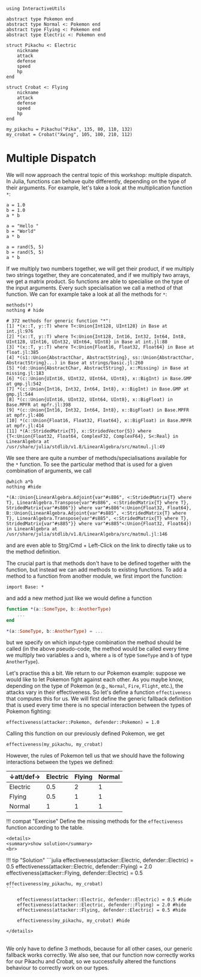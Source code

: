 ```@setup dispatch
using InteractiveUtils

abstract type Pokemon end
abstract type Normal <: Pokemon end
abstract type Flying <: Pokemon end
abstract type Electric <: Pokemon end

struct Pikachu <: Electric
    nickname
    attack
    defense
    speed
    hp
end

struct Crobat <: Flying
    nickname
    attack
    defense
    speed
    hp
end

my_pikachu = Pikachu("Pika", 135, 80, 110, 132)
my_crobat = Crobat("Xwing", 105, 100, 210, 112)
```

# Multiple Dispatch

We will now approach the central topic of this workshop: multiple dispatch.
In Julia, functions can behave quite differently, depending on the type of their arguments.
For example, let's take a look at the multiplication function `*`:

```@example dispatch
a = 1.0
b = 1.0
a * b
```
```@example dispatch
a = "Hello "
b = "World"
a * b
```
```@example dispatch
a = rand(5, 5)
b = rand(5, 5)
a * b
```
If we multiply two numbers together, we will get their product, if we multiply two strings together, they are concatenated, and if we multiply two arrays, we get a matrix product.
So functions are able to specialise on the type of the input arguments.
Every such specialisation we call a method of that function.
We can for example take a look at all the methods for `*`:

```@example dispatch
methods(*)
nothing # hide
```
```
# 372 methods for generic function "*":
[1] *(x::T, y::T) where T<:Union{Int128, UInt128} in Base at int.jl:976
[2] *(x::T, y::T) where T<:Union{Int128, Int16, Int32, Int64, Int8, UInt128, UInt16, UInt32, UInt64, UInt8} in Base at int.jl:88
[3] *(x::T, y::T) where T<:Union{Float16, Float32, Float64} in Base at float.jl:385
[4] *(s1::Union{AbstractChar, AbstractString}, ss::Union{AbstractChar, AbstractString}...) in Base at strings/basic.jl:260
[5] *(d::Union{AbstractChar, AbstractString}, x::Missing) in Base at missing.jl:183
[6] *(c::Union{UInt16, UInt32, UInt64, UInt8}, x::BigInt) in Base.GMP at gmp.jl:542
[7] *(c::Union{Int16, Int32, Int64, Int8}, x::BigInt) in Base.GMP at gmp.jl:544
[8] *(c::Union{UInt16, UInt32, UInt64, UInt8}, x::BigFloat) in Base.MPFR at mpfr.jl:398
[9] *(c::Union{Int16, Int32, Int64, Int8}, x::BigFloat) in Base.MPFR at mpfr.jl:406
[10] *(c::Union{Float16, Float32, Float64}, x::BigFloat) in Base.MPFR at mpfr.jl:414
[11] *(A::StridedMatrix{T}, x::StridedVector{S}) where {T<:Union{Float32, Float64, ComplexF32, ComplexF64}, S<:Real} in LinearAlgebra at /usr/share/julia/stdlib/v1.8/LinearAlgebra/src/matmul.jl:49
```

We see there are quite a number of methods/specialisations available for the `*` function.
To see the particular method that is used for a given combination of arguments, we call
```@example dispatch
@which a*b
nothing #hide
```
```
*(A::Union{LinearAlgebra.Adjoint{var"#s886", <:StridedMatrix{T} where T}, LinearAlgebra.Transpose{var"#s886", <:StridedMatrix{T} where T}, StridedMatrix{var"#s886"}} where var"#s886"<:Union{Float32, Float64}, B::Union{LinearAlgebra.Adjoint{var"#s885", <:StridedMatrix{T} where T}, LinearAlgebra.Transpose{var"#s885", <:StridedMatrix{T} where T}, StridedMatrix{var"#s885"}} where var"#s885"<:Union{Float32, Float64}) in LinearAlgebra at /usr/share/julia/stdlib/v1.8/LinearAlgebra/src/matmul.jl:146
```
and are even able to Strg/Cmd + Left-Click on the link to directly take us to the method definition.

The crucial part is that methods don't have to be defined together with the function, but instead we can add methods to existing functions.
To add a method to a function from another module, we first import the function:
```@example dispatch
import Base: *
```
and add a new method just like we would define a function
```julia
function *(a::SomeType, b::AnotherType)
    ...
end

*(a::SomeType, b::AnotherType) = ...
```
but we specify on which input-type combination the method should be called (in the above pseudo-code, the method would be called every time we multiply two variables `a` and `b`, where `a` is of type `SomeType` and `b` of type `AnotherType`).

Let's practise this a bit. We return to our Pokemon example: suppose we would like to let Pokemon fight against each other.
As you maybe know, depending on the type of Pokemon (e.g., `Normal`, `Fire`, `Flight`, etc.), the attacks vary in their effectiveness.
So let's define a function `effectiveness` that computes this for us. We will first define the generic fallback definition that is used every time there is no special interaction between the types of Pokemon fighting:

```@example dispatch
effectiveness(attacker::Pokemon, defender::Pokemon) = 1.0
```

Calling this function on our previously defined Pokemon, we get
```@example dispatch
effectiveness(my_pikachu, my_crobat)
```

However, the rules of Pokemon tell us that we should have the following interactions between the types we defined:

| ↓att/def→| Electric | Flying | Normal |
|----------|-----------|-------|--------|
| Electric |    0.5    |    2  |     1  |
| Flying   |    0.5    |    1  |    1   |
| Normal   |     1     |   1   |    1   |

!!! compat "Exercise"
    Define the missing methods for the `effectiveness` function according to the table.

```@raw html
<details>
<summary>show solution</summary>
<br>
```
!!! tip "Solution"
    ```julia
    effectiveness(attacker::Electric, defender::Electric) = 0.5
    effectiveness(attacker::Electric, defender::Flying) = 2.0
    effectiveness(attacker::Flying, defender::Electric) = 0.5

    effectiveness(my_pikachu, my_crobat)
    ```
```@example dispatch
    effectiveness(attacker::Electric, defender::Electric) = 0.5 #hide
    effectiveness(attacker::Electric, defender::Flying) = 2.0 #hide
    effectiveness(attacker::Flying, defender::Electric) = 0.5 #hide

    effectiveness(my_pikachu, my_crobat) #hide
```
```@raw html
</details>
```
\
We only have to define 3 methods, because for all other cases, our generic fallback works correctly.
We also see, that our function now correctly works for our Pikachu and Crobat, so we successfully altered the functions behaviour to correctly work on our types.

